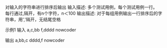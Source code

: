 对输入的字符串进行排序后输出
输入描述:
多个测试用例，每个测试用例一行。
每行通过,隔开，有n个字符，n＜100
输出描述:
对于每组用例输出一行排序后的字符串，用','隔开，无结尾空格

示例1
输入
a,c,bb
f,dddd
nowcoder

输出
a,bb,c
dddd,f
nowcoder